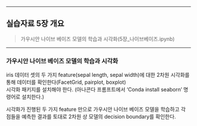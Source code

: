 ------------------------------------------------------------------

## 실습자료 5장 개요

> 가우시안 나이브 베이즈 모델의 학습과 시각화(5장_나이브베이즈.ipynb)

------------------------------------------------------------------


### 가우시안 나이브 베이즈 모델의 학습과 시각화

iris 데이터 셋의 두 가지 feature(sepal length, sepal width)에 대한 2차원 시각화를 통해 데이터를 확인한다(FacetGrid, pairplot, boxplot) <br>
시각화 패키지를 설치해야 한다. (아나콘다 프롬프트에서 ‘Conda install seaborn’ 명령어로 설치한다.) <br>

시각화가 진행된 두 가지 feature 만으로 가우시안 나이브 베이즈 모델을 학습하고 각 점들을 예측한 결과를 토대로 2차원 상 모델의 decision boundary를 확인한다. <br>




